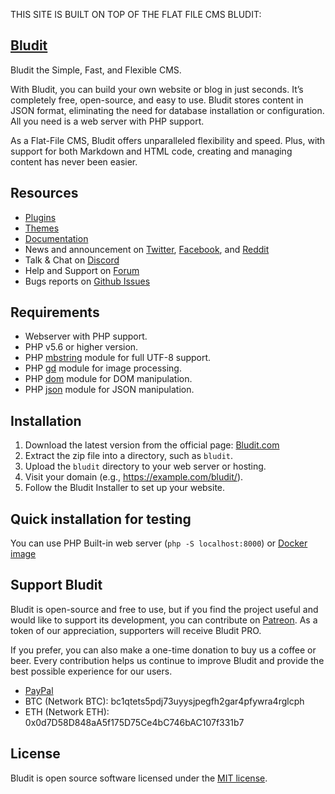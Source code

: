 THIS SITE IS BUILT ON TOP OF THE FLAT FILE CMS BLUDIT:

## [Bludit](https://www.bludit.com/)

Bludit the Simple, Fast, and Flexible CMS.

With Bludit, you can build your own website or blog in just seconds. It’s completely free, open-source, and easy to use. Bludit stores content in JSON format, eliminating the need for database installation or configuration. All you need is a web server with PHP support.

As a Flat-File CMS, Bludit offers unparalleled flexibility and speed. Plus, with support for both Markdown and HTML code, creating and managing content has never been easier.

## Resources

- [Plugins](https://plugins.bludit.com)
- [Themes](https://themes.bludit.com)
- [Documentation](https://docs.bludit.com)
- News and announcement on [Twitter](https://twitter.com/bludit), [Facebook](https://www.facebook.com/bluditcms), and [Reddit](https://www.reddit.com/r/bludit/)
- Talk & Chat on [Discord](https://discord.gg/CFaXEdZWds)
- Help and Support on [Forum](https://forum.bludit.org)
- Bugs reports on [Github Issues](https://github.com/bludit/bludit/issues)

## Requirements

- Webserver with PHP support.
- PHP v5.6 or higher version.
- PHP [mbstring](http://php.net/manual/en/book.mbstring.php) module for full UTF-8 support.
- PHP [gd](http://php.net/manual/en/book.image.php) module for image processing.
- PHP [dom](http://php.net/manual/en/book.dom.php) module for DOM manipulation.
- PHP [json](http://php.net/manual/en/book.json.php) module for JSON manipulation.

## Installation

1. Download the latest version from the official page: [Bludit.com](https://www.bludit.com)
2. Extract the zip file into a directory, such as `bludit`.
3. Upload the `bludit` directory to your web server or hosting.
4. Visit your domain (e.g., https://example.com/bludit/).
5. Follow the Bludit Installer to set up your website.

## Quick installation for testing

You can use PHP Built-in web server (`php -S localhost:8000`) or [Docker image](https://hub.docker.com/r/bludit/docker/)

## Support Bludit

Bludit is open-source and free to use, but if you find the project useful and would like to support its development, you can contribute on [Patreon](https://www.patreon.com/bePatron?c=921115&rid=2458860). As a token of our appreciation, supporters will receive Bludit PRO.

If you prefer, you can also make a one-time donation to buy us a coffee or beer. Every contribution helps us continue to improve Bludit and provide the best possible experience for our users.

- [PayPal](https://www.paypal.me/bludit/10)
- BTC (Network BTC): bc1qtets5pdj73uyysjpegfh2gar4pfywra4rglcph
- ETH (Network ETH): 0x0d7D58D848aA5f175D75Ce4bC746bAC107f331b7

## License

Bludit is open source software licensed under the [MIT license](https://tldrlegal.com/license/mit-license).
